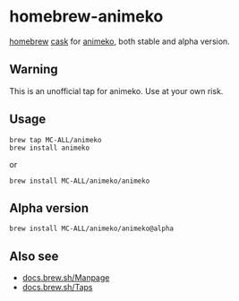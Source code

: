 # homebrew-animeko

[homebrew](https://brew.sh/) [cask](https://docs.brew.sh/Cask-Cookbook#page) for [animeko](https://github.com/open-ani/animeko), both stable and alpha version.

## Warning

This is an unofficial tap for animeko. Use at your own risk.

## Usage

```shell
brew tap MC-ALL/animeko
brew install animeko
```

or

```shell
brew install MC-ALL/animeko/animeko
```

## Alpha version

```shell
brew install MC-ALL/animeko/animeko@alpha
```

## Also see

- [docs.brew.sh/Manpage](https://docs.brew.sh/Manpage)
- [docs.brew.sh/Taps](https://docs.brew.sh/Taps)
